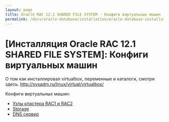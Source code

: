```yaml
---
layout: page
title: Oracle RAC 12.1 SHARED FILE SYSTEM - Конфиги виртуальных машин
permalink: /docs/oracle-database/installation/oracle-database-installation/distributed/rac/linux/6.7/oracle/12.1/iscsi-asm/vm/
---
```


# [Инсталляция Oracle RAC 12.1 SHARED FILE SYSTEM]: Конфиги виртуальных машин


О том как инсталлировал virtualbox, переменные и каталоги, смотри здесь.
http://sysadm.ru/linux/virtual/virtualbox/


Конфиги виртуальных машин:

<ul>
<li><a href="/docs/oracle-database/installation/oracle-database-installation/distributed/rac/linux/6.7/oracle/12.1/shared-file-system/vm/rac-nodes/">Узлы кластера RAC1 и RAC2</a></li>
<li><a href="/docs/oracle-database/installation/oracle-database-installation/distributed/rac/linux/6.7/oracle/12.1/shared-file-system/vm/storage/">Storage</a></li>
<li><a href="/docs/oracle-database/installation/oracle-database-installation/distributed/rac/linux/6.7/oracle/12.1/shared-file-system/vm/dns-server/">DNS сервер</a></li>
</ul>
